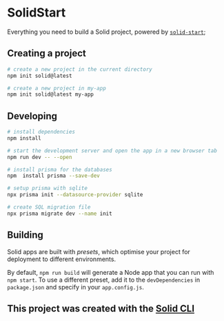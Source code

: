 # SolidStart

Everything you need to build a Solid project, powered by [`solid-start`](https://start.solidjs.com);

## Creating a project

```bash
# create a new project in the current directory
npm init solid@latest

# create a new project in my-app
npm init solid@latest my-app
```

## Developing

```bash
# install dependencies
npm install

# start the development server and open the app in a new browser tab
npm run dev -- --open

# install prisma for the databases
npm  install prisma --save-dev

# setup prisma with sqlite
npx prisma init --datasource-provider sqlite

# create SQL migration file
npx prisma migrate dev --name init
```

## Building

Solid apps are built with _presets_, which optimise your project for deployment to different environments.

By default, `npm run build` will generate a Node app that you can run with `npm start`. To use a different preset, add it to the `devDependencies` in `package.json` and specify in your `app.config.js`.

## This project was created with the [Solid CLI](https://solid-cli.netlify.app)
